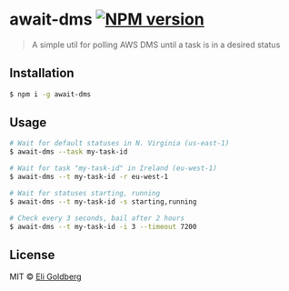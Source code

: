 # await-dms [![NPM version](https://badge.fury.io/js/await-dms.svg)](https://npmjs.org/package/await-dms)

> A simple util for polling AWS DMS until a task is in a desired status

## Installation

```sh
$ npm i -g await-dms
```

## Usage

```sh
# Wait for default statuses in N. Virginia (us-east-1)
$ await-dms --task my-task-id

# Wait for task "my-task-id" in Ireland (eu-west-1)
$ await-dms --t my-task-id -r eu-west-1

# Wait for statuses starting, running
$ await-dms --t my-task-id -s starting,running

# Check every 3 seconds, bail after 2 hours
$ await-dms --t my-task-id -i 3 --timeout 7200
```


## License

MIT © [Eli Goldberg]()

